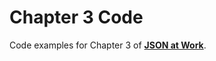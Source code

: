 Chapter 3 Code
==============
Code examples for Chapter 3 of [__JSON at Work__](https://github.com/tmarrs/json-at-work/blob/master/README.md).
